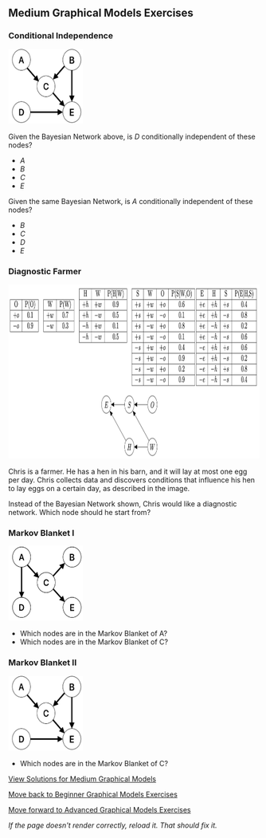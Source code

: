 ## Medium Graphical Models Exercises

### Conditional Independence 
<img src="https://github.com/UMdecisionsupport/DecisionSupport2023/blob/main/images/jdm1.png" width="150" height="150">

Given the Bayesian Network above, is $D$ conditionally independent of these nodes?
- $A$
- $B$
- $C$
- $E$

Given the same Bayesian Network, is $A$ conditionally independent of these nodes?
- $B$
- $C$
- $D$
- $E$

### Diagnostic Farmer
<img src="https://github.com/UMdecisionsupport/DecisionSupport2023/blob/main/images/farmer.png" width="750" height="350">

Chris is a farmer. He has a hen in his barn, and it will lay at most one egg per day. Chris collects data and discovers conditions that influence his hen to lay eggs on a certain day, as described in the image.

Instead of the Bayesian Network shown, Chris would like a diagnostic network. Which node should he start from?

### Markov Blanket I
<img src="https://github.com/UMdecisionsupport/DecisionSupport2023/blob/main/images/jdm2.png" width="150" height="150">

- Which nodes are in the Markov Blanket of A?
- Which nodes are in the Markov Blanket of C?

### Markov Blanket II
<img src="https://github.com/UMdecisionsupport/DecisionSupport2023/blob/main/images/jdm1.png" width="150" height="150">

- Which nodes are in the Markov Blanket of C?





[View Solutions for Medium Graphical Models](https://github.com/UMdecisionsupport/DecisionSupport2023/blob/main/GraphicalModels/Solutions/Medium_Solutions.md)

[Move back to Beginner Graphical Models Exercises](https://github.com/UMdecisionsupport/DecisionSupport2023/blob/main/GraphicalModels/Beginner.md)

[Move forward to Advanced Graphical Models Exercises](https://github.com/UMdecisionsupport/DecisionSupport2023/blob/main/GraphicalModels/Advanced.md)

*If the page doesn't render correctly, reload it. That should fix it.*

